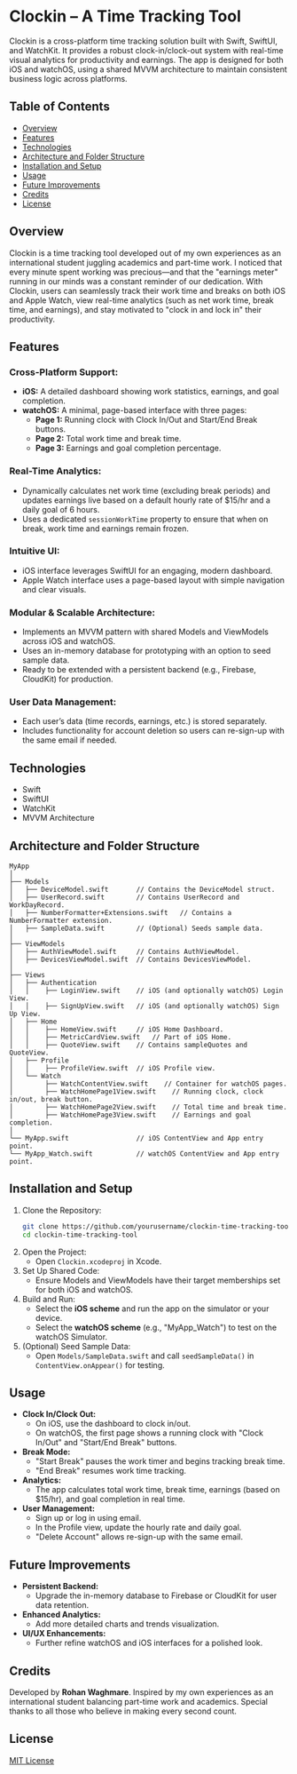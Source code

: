 # Clockin – A Time Tracking Tool

Clockin is a cross-platform time tracking solution built with Swift, SwiftUI, and WatchKit. It provides a robust clock-in/clock-out system with real-time visual analytics for productivity and earnings. The app is designed for both iOS and watchOS, using a shared MVVM architecture to maintain consistent business logic across platforms.

## Table of Contents
- [Overview](#overview)
- [Features](#features)
- [Technologies](#technologies)
- [Architecture and Folder Structure](#architecture-and-folder-structure)
- [Installation and Setup](#installation-and-setup)
- [Usage](#usage)
- [Future Improvements](#future-improvements)
- [Credits](#credits)
- [License](#license)

## Overview

Clockin is a time tracking tool developed out of my own experiences as an international student juggling academics and part-time work. I noticed that every minute spent working was precious—and that the "earnings meter" running in our minds was a constant reminder of our dedication. With Clockin, users can seamlessly track their work time and breaks on both iOS and Apple Watch, view real-time analytics (such as net work time, break time, and earnings), and stay motivated to "clock in and lock in" their productivity.

## Features

### Cross-Platform Support:
- **iOS:** A detailed dashboard showing work statistics, earnings, and goal completion.
- **watchOS:** A minimal, page-based interface with three pages:
  - **Page 1:** Running clock with Clock In/Out and Start/End Break buttons.
  - **Page 2:** Total work time and break time.
  - **Page 3:** Earnings and goal completion percentage.

### Real-Time Analytics:
- Dynamically calculates net work time (excluding break periods) and updates earnings live based on a default hourly rate of $15/hr and a daily goal of 6 hours.
- Uses a dedicated `sessionWorkTime` property to ensure that when on break, work time and earnings remain frozen.

### Intuitive UI:
- iOS interface leverages SwiftUI for an engaging, modern dashboard.
- Apple Watch interface uses a page-based layout with simple navigation and clear visuals.

### Modular & Scalable Architecture:
- Implements an MVVM pattern with shared Models and ViewModels across iOS and watchOS.
- Uses an in-memory database for prototyping with an option to seed sample data.
- Ready to be extended with a persistent backend (e.g., Firebase, CloudKit) for production.

### User Data Management:
- Each user’s data (time records, earnings, etc.) is stored separately.
- Includes functionality for account deletion so users can re-sign-up with the same email if needed.

## Technologies
- Swift
- SwiftUI
- WatchKit
- MVVM Architecture

## Architecture and Folder Structure

```
MyApp
│
├── Models
│   ├── DeviceModel.swift       // Contains the DeviceModel struct.
│   ├── UserRecord.swift        // Contains UserRecord and WorkDayRecord.
│   ├── NumberFormatter+Extensions.swift   // Contains a NumberFormatter extension.
│   ├── SampleData.swift        // (Optional) Seeds sample data.
│
├── ViewModels
│   ├── AuthViewModel.swift     // Contains AuthViewModel.
│   ├── DevicesViewModel.swift  // Contains DevicesViewModel.
│
├── Views
│   ├── Authentication
│   │    ├── LoginView.swift    // iOS (and optionally watchOS) Login View.
│   │    ├── SignUpView.swift   // iOS (and optionally watchOS) Sign Up View.
│   ├── Home
│   │    ├── HomeView.swift     // iOS Home Dashboard.
│   │    ├── MetricCardView.swift   // Part of iOS Home.
│   │    ├── QuoteView.swift    // Contains sampleQuotes and QuoteView.
│   ├── Profile
│   │    ├── ProfileView.swift  // iOS Profile view.
│   └── Watch
│        ├── WatchContentView.swift    // Container for watchOS pages.
│        ├── WatchHomePage1View.swift    // Running clock, clock in/out, break button.
│        ├── WatchHomePage2View.swift    // Total time and break time.
│        ├── WatchHomePage3View.swift    // Earnings and goal completion.
│
└── MyApp.swift                 // iOS ContentView and App entry point.
└── MyApp_Watch.swift           // watchOS ContentView and App entry point.
```

## Installation and Setup

1. Clone the Repository:
   ```sh
   git clone https://github.com/yourusername/clockin-time-tracking-tool.git
   cd clockin-time-tracking-tool
   ```
2. Open the Project:
   - Open `Clockin.xcodeproj` in Xcode.
3. Set Up Shared Code:
   - Ensure Models and ViewModels have their target memberships set for both iOS and watchOS.
4. Build and Run:
   - Select the **iOS scheme** and run the app on the simulator or your device.
   - Select the **watchOS scheme** (e.g., "MyApp_Watch") to test on the watchOS Simulator.
5. (Optional) Seed Sample Data:
   - Open `Models/SampleData.swift` and call `seedSampleData()` in `ContentView.onAppear()` for testing.

## Usage

- **Clock In/Clock Out:**
  - On iOS, use the dashboard to clock in/out.
  - On watchOS, the first page shows a running clock with "Clock In/Out" and "Start/End Break" buttons.
- **Break Mode:**
  - "Start Break" pauses the work timer and begins tracking break time.
  - "End Break" resumes work time tracking.
- **Analytics:**
  - The app calculates total work time, break time, earnings (based on $15/hr), and goal completion in real time.
- **User Management:**
  - Sign up or log in using email.
  - In the Profile view, update the hourly rate and daily goal.
  - "Delete Account" allows re-sign-up with the same email.

## Future Improvements

- **Persistent Backend:**
  - Upgrade the in-memory database to Firebase or CloudKit for user data retention.
- **Enhanced Analytics:**
  - Add more detailed charts and trends visualization.
- **UI/UX Enhancements:**
  - Further refine watchOS and iOS interfaces for a polished look.

## Credits

Developed by **Rohan Waghmare**. Inspired by my own experiences as an international student balancing part-time work and academics. Special thanks to all those who believe in making every second count.

## License

[MIT License](LICENSE)
